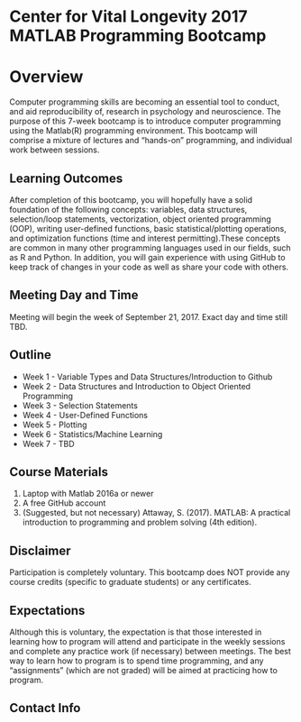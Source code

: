 # Center for Vital Longevity 2017 MATLAB Programming Bootcamp

# Overview
Computer programming skills are becoming an essential tool to conduct, and aid reproducibility of, 
research in psychology and neuroscience. The purpose of this 7-week bootcamp is to introduce computer 
programming using the Matlab(R) programming environment. This bootcamp will comprise a mixture of 
lectures and “hands-on” programming, and individual work between sessions. 

## Learning Outcomes
After completion of this bootcamp, you will hopefully have a solid foundation of the following 
concepts: variables, data structures, selection/loop statements, vectorization, object oriented 
programming (OOP), writing user-defined functions, basic statistical/plotting operations, and 
optimization functions (time and interest permitting).These concepts are common in many other 
programming languages used in our fields, such as R and Python. In addition, you will gain experience
with using GitHub to keep track of changes in your code as well as share your code with others.

## Meeting Day and Time
Meeting will begin the week of September 21, 2017. 
Exact day and time still TBD.

## Outline
* Week 1 - Variable Types and Data Structures/Introduction to Github
* Week 2 - Data Structures and Introduction to Object Oriented Programming
* Week 3 - Selection Statements
* Week 4 - User-Defined Functions
* Week 5 - Plotting
* Week 6 - Statistics/Machine Learning
* Week 7 - TBD

## Course Materials
1. Laptop with Matlab 2016a or newer
2. A free GitHub account
3. (Suggested, but not necessary) Attaway, S. (2017). MATLAB: A practical introduction to programming 
and problem solving (4th edition). 

## Disclaimer
Participation is completely voluntary. This bootcamp does NOT provide any course credits (specific to 
graduate students) or any certificates. 

## Expectations
Although this is voluntary, the expectation is that those interested in learning how to program will 
attend and participate in the weekly sessions and complete any practice work (if necessary) between 
meetings. The best way to learn how to program is to spend time programming, and any “assignments” 
(which are not graded) will be aimed at practicing how to program.

## Contact Info